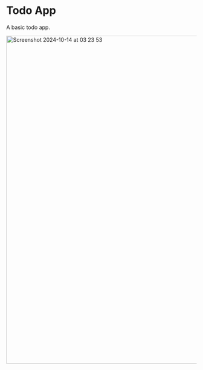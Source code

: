 # Todo App

A basic todo app.

<img width="868" alt="Screenshot 2024-10-14 at 03 23 53" src="https://github.com/user-attachments/assets/4df08547-77fb-48df-b198-f39e9151581e">
